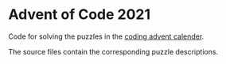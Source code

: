 # Advent of Code 2021

Code for solving the puzzles in the [coding advent calender](https://adventofcode.com/2021).

The source files contain the corresponding puzzle descriptions.

